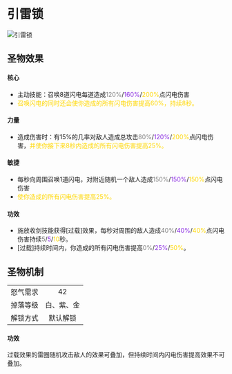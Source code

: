 # 引雷锁

![引雷锁](引雷锁.png)

## 圣物效果

#### **核心** 

- 主动技能：召唤8道闪电每道造成<font color=gray>120%</font>/<font color=BlueViolet>160%</font>/<font color=gold>200%</font>点闪电伤害
- <font color=gold>召唤闪电的同时还会使你造成的所有闪电伤害提高60%，持续8秒。</font>

#### **力量** 

- 造成伤害时：有15%的几率对敌人造成总攻击<font color=gray>80%</font>/<font color=BlueViolet>120%</font>/<font color=gold>200%</font>点闪电伤害，<font color=gold>并使你接下来8秒内造成的所有闪电伤害提高25%。</font>

#### **敏捷**

- 每秒向周围召唤1道闪电，对附近随机一个敌人造成<font color=gray>150%</font>/<font color=BlueViolet>150%</font>/<font color=gold>150%</font>点闪电伤害
- <font color=gold>使你造成的所有闪电伤害提高25%。</font>

#### **功效**

- 施放收剑技能获得[过载]效果，每秒对周围的敌人造成<font color=gray>40%</font>/<font color=BlueViolet>40%</font>/<font color=gold>40%</font>点闪电伤害持续<font color=gray>5</font>/<font color=BlueViolet>5</font>/<font color=gold>10</font>秒。
- [过载]持续时间内，你造成的所有闪电伤害提高<font color=gray>0%</font>/<font color=BlueViolet>25%</font>/<font color=gold>50%</font>。

## 圣物机制
|||
| :----: | :----: |
|怒气需求|42|
|掉落等级|白、紫、金|
|解锁方式|默认解锁|

#### **功效**
过载效果的雷圈随机攻击敌人的效果可叠加，但持续时间内闪电伤害提高效果不可叠加。
